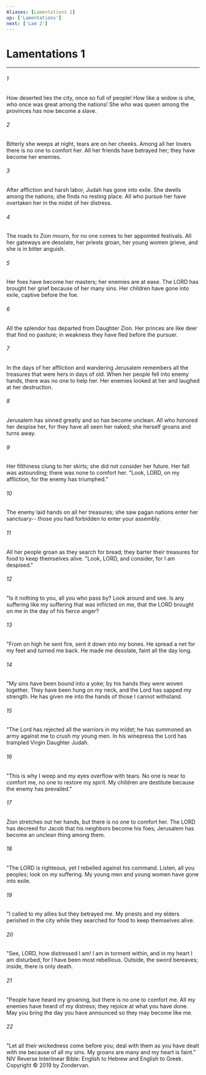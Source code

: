 ```yaml
---
Aliases: [Lamentations 1]
up: ['Lamentations']
next: ['Lam 2']
---
```

# Lamentations 1

***


###### 1 
How deserted lies the city, once so full of people! How like a widow is she, who once was great among the nations! She who was queen among the provinces has now become a slave. 

###### 2 
Bitterly she weeps at night, tears are on her cheeks. Among all her lovers there is no one to comfort her. All her friends have betrayed her; they have become her enemies. 

###### 3 
After affliction and harsh labor, Judah has gone into exile. She dwells among the nations; she finds no resting place. All who pursue her have overtaken her in the midst of her distress. 

###### 4 
The roads to Zion mourn, for no one comes to her appointed festivals. All her gateways are desolate, her priests groan, her young women grieve, and she is in bitter anguish. 

###### 5 
Her foes have become her masters; her enemies are at ease. The LORD has brought her grief because of her many sins. Her children have gone into exile, captive before the foe. 

###### 6 
All the splendor has departed from Daughter Zion. Her princes are like deer that find no pasture; in weakness they have fled before the pursuer. 

###### 7 
In the days of her affliction and wandering Jerusalem remembers all the treasures that were hers in days of old. When her people fell into enemy hands, there was no one to help her. Her enemies looked at her and laughed at her destruction. 

###### 8 
Jerusalem has sinned greatly and so has become unclean. All who honored her despise her, for they have all seen her naked; she herself groans and turns away. 

###### 9 
Her filthiness clung to her skirts; she did not consider her future. Her fall was astounding; there was none to comfort her. "Look, LORD, on my affliction, for the enemy has triumphed." 

###### 10 
The enemy laid hands on all her treasures; she saw pagan nations enter her sanctuary-- those you had forbidden to enter your assembly. 

###### 11 
All her people groan as they search for bread; they barter their treasures for food to keep themselves alive. "Look, LORD, and consider, for I am despised." 

###### 12 
"Is it nothing to you, all you who pass by? Look around and see. Is any suffering like my suffering that was inflicted on me, that the LORD brought on me in the day of his fierce anger? 

###### 13 
"From on high he sent fire, sent it down into my bones. He spread a net for my feet and turned me back. He made me desolate, faint all the day long. 

###### 14 
"My sins have been bound into a yoke; by his hands they were woven together. They have been hung on my neck, and the Lord has sapped my strength. He has given me into the hands of those I cannot withstand. 

###### 15 
"The Lord has rejected all the warriors in my midst; he has summoned an army against me to crush my young men. In his winepress the Lord has trampled Virgin Daughter Judah. 

###### 16 
"This is why I weep and my eyes overflow with tears. No one is near to comfort me, no one to restore my spirit. My children are destitute because the enemy has prevailed." 

###### 17 
Zion stretches out her hands, but there is no one to comfort her. The LORD has decreed for Jacob that his neighbors become his foes; Jerusalem has become an unclean thing among them. 

###### 18 
"The LORD is righteous, yet I rebelled against his command. Listen, all you peoples; look on my suffering. My young men and young women have gone into exile. 

###### 19 
"I called to my allies but they betrayed me. My priests and my elders perished in the city while they searched for food to keep themselves alive. 

###### 20 
"See, LORD, how distressed I am! I am in torment within, and in my heart I am disturbed, for I have been most rebellious. Outside, the sword bereaves; inside, there is only death. 

###### 21 
"People have heard my groaning, but there is no one to comfort me. All my enemies have heard of my distress; they rejoice at what you have done. May you bring the day you have announced so they may become like me. 

###### 22 
"Let all their wickedness come before you; deal with them as you have dealt with me because of all my sins. My groans are many and my heart is faint." NIV Reverse Interlinear Bible: English to Hebrew and English to Greek. Copyright © 2019 by Zondervan.
